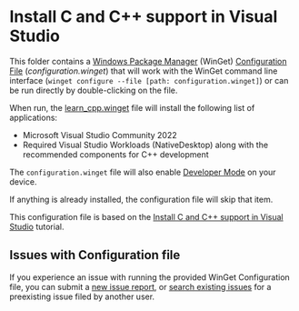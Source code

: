 # Install C and C++ support in Visual Studio

This folder contains a [Windows Package Manager](https://learn.microsoft.com/windows/package-manager/winget/) (WinGet) [Configuration File](https://learn.microsoft.com/windows/package-manager/configuration/) (_configuration.winget_) that will work with the WinGet command line interface (`winget configure --file [path: configuration.winget]`) or can be run directly by double-clicking on the file.

When run, the [learn_cpp.winget](./learn_cpp.winget) file will install the following list of applications:

- Microsoft Visual Studio Community 2022
- Required Visual Studio Workloads (NativeDesktop) along with the recommended components for C++ development

The `configuration.winget` file will also enable [Developer Mode](https://learn.microsoft.com/windows/apps/get-started/developer-mode-features-and-debugging) on your device.

If anything is already installed, the configuration file will skip that item.

This configuration file is based on the [Install C and C++ support in Visual Studio](https://learn.microsoft.com/cpp/build/vscpp-step-0-installation) tutorial.

## Issues with Configuration file

If you experience an issue with running the provided WinGet Configuration file, you can submit a [new issue report](https://github.com/microsoft/winget-dsc/issues/new/choose), or [search existing issues](https://github.com/microsoft/winget-dsc/issues) for a preexisting issue filed by another user.
